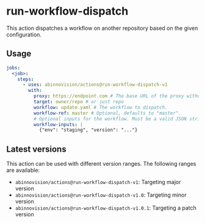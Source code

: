 # run-workflow-dispatch

This action dispatches a workflow on another repository based on the given
configuration.

## Usage

[//]: # "x-release-please-start-major"

```yaml
jobs:
  <job>:
    steps:
      - uses: abinnovision/actions@run-workflow-dispatch-v1
        with:
          proxy: https://endpoint.com # The base URL of the proxy without a trailing slash.
          target: owner/repo # or just repo
          workflow: update.yaml # The workflow to dispatch.
          workflow-ref: master # Optional, defaults to "master".
          # Optional inputs for the workflow. Must be a valid JSON string.
          workflow-inputs: |
            {"env": "staging", "version": "..."}
```

[//]: # "x-release-please-end"

## Latest versions

This action can be used with different version ranges. The following ranges are available:

- `abinnovision/actions@run-workflow-dispatch-v1`: Targeting major version <!-- x-release-please-major -->
- `abinnovision/actions@run-workflow-dispatch-v1.0`: Targeting minor version <!-- x-release-please-minor -->
- `abinnovision/actions@run-workflow-dispatch-v1.0.1`: Targeting a patch version <!-- x-release-please-version -->
